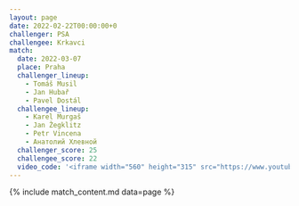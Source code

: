 ```yaml
---
layout: page
date: 2022-02-22T00:00:00+0
challenger: PSA
challengee: Krkavci
match:
  date: 2022-03-07
  place: Praha
  challenger_lineup:
    - Tomáš Musil
    - Jan Hubař
    - Pavel Dostál
  challengee_lineup:
    - Karel Murgaš
    - Jan Žegklitz
    - Petr Vincena
    - Анатолий Хлевной
  challenger_score: 25
  challengee_score: 22
  video_code: '<iframe width="560" height="315" src="https://www.youtube-nocookie.com/embed/FtXdUsQqmWk" title="YouTube video player" frameborder="0" allow="accelerometer; autoplay; clipboard-write; encrypted-media; gyroscope; picture-in-picture" allowfullscreen></iframe>'
---
```


{% include match_content.md data=page %}
